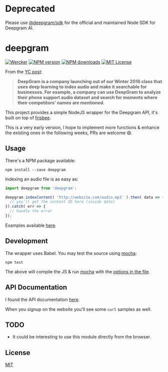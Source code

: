 # Deprecated

Please use [@deepgram/sdk](https://www.npmjs.com/package/@deepgram/sdk) for the official and maintained Node SDK for Deepgram AI.

# deepgram

[![Wercker][wercker-image]][wercker-url]
[![NPM version][npm-image]][npm-url]
[![NPM downloads][npm-downloads]][npm-url]
[![MIT License][license-image]][license-url]

From the [YC post](http://blog.ycombinator.com/deepgram-yc-w16-is-building-a-google-for-audio):

> **DeepGram is a company launching out of our Winter 2016 class that uses deep learning to index audio and make it searchable for businesses. For example, a company can use DeepGram to analyze their phone support audio dataset and search for moments where their competitors' names are mentioned.**

This project provides a simple NodeJS wrapper for the Deepgram API, it's built on top of [frisbee](https://github.com/niftylettuce/frisbee).

This is a very early version, I hope to implement more functions & enhance the existing ones in the following weeks, PRs are welcome :smile:.

## Usage

There's a NPM package available:

```npm install --save deepgram```

Indexing an audio file is as easy as:

```js
import deepgram from 'deepgram';

deepgram.indexContent( 'http://website.com/audio.mp3' ).then( data => {
  // you'll get the content ID here (inside data)
}).catch( err => {
  // handle the error
});
```

Examples available [here](https://github.com/matiasinsaurralde/node-deepgram/tree/master/examples).

## Development

The wrapper uses Babel. You may test the source using [mocha](https://mochajs.org/):

```npm test```

The above will compile the JS & run [mocha](https://mochajs.org/) with the [options in the file](https://github.com/matiasinsaurralde/node-deepgram/blob/master/test/mocha.opts).

## API Documentation

I found the API documentation [here](https://api.deepgram.com/doc/).

When you signup on the website you'll see some ```curl``` samples as well.

## TODO

* It could be interesting to use this module directly from the browser.

## License

[MIT][license-url]

[wercker-image]: https://app.wercker.com/status/2179a5f7fbbfa2be251285bbda4ec173/s/master
[wercker-url]: https://app.wercker.com/project/bykey/2179a5f7fbbfa2be251285bbda4ec173
[npm-image]: http://img.shields.io/npm/v/deepgram.svg?style=flat
[npm-url]: https://npmjs.org/package/deepgram
[npm-downloads]: http://img.shields.io/npm/dm/deepgram.svg?style=flat
[license-url]: LICENSE
[license-image]: http://img.shields.io/badge/license-MIT-blue.svg?style=flat
